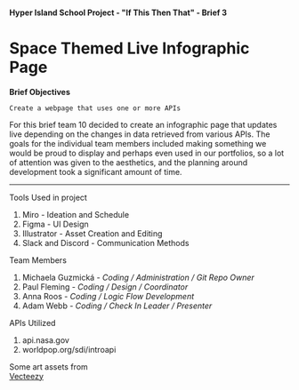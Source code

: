 #### Hyper Island School Project - "If This Then That" - Brief 3
# Space Themed Live Infographic Page

**Brief Objectives**
```
Create a webpage that uses one or more APIs
```

For this brief team 10 decided to create an infographic page that updates live depending on the changes in data retrieved from various APIs. The goals for the individual team members included making something we would be proud to display and perhaps even used in our portfolios, so a lot of attention was given to the aesthetics, and the planning around development took a significant amount of time.  

---
Tools Used in project
1. Miro - Ideation and Schedule
2. Figma - UI Design
3. Illustrator - Asset Creation and Editing
4. Slack and Discord - Communication Methods
   
Team Members
1. Michaela Guzmická - *Coding / Administration / Git Repo Owner*
2. Paul Fleming - *Coding / Design / Coordinator*
3. Anna Roos - *Coding / Logic Flow Development*
4. Adam Webb - *Coding / Check In Leader / Presenter*

APIs Utilized
1. api.nasa.gov
2. worldpop.org/sdi/introapi

Some art assets from  
[Vecteezy](https://www.vecteezy.com/)

